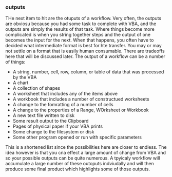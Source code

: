 ### outputs

THe next item to hit are the otuputs of a workflow. Very often, the outputs are obviosu because you had some task to complete with VBA, and the outputs are simply the results of that task. Where things become more complicated is when you string together steps and the output of one becomes the input for the next. When that happens, you often have to decided what intermediate format is best for hte transfer. You may or may not settle on a format that is easily human consumable. There are tradeoffs here that will be discussed later. The output of a workflow can be a number of things:

* A string, number, cell, row, column, or table of data that was processed by the VBA
* A chart
* A collection of shapes
* A worksheet that includes any of the items above
* A workbook that includes a number of constructued worksheets
* A change to the fomratting of a number of cells
* A change to the properties of a Range, WOrksheet or Workbook
* A new text file written to disk
* Some result output to the Clipboard
* Pages of physical paper if your VBA prints
* Some change to the filesystem or disk
* Some other program opened or run with specific parameters

This is a shortened list since the possibilities here are closer to endless. The idea however is that you cna effect a large amount of change from VBA and so your possible outputs can be quite numerous. A tpyicaly workflow will accumulate a large number of these outoputs indviudally and will then produce some final product which highlights some of those outputs.
